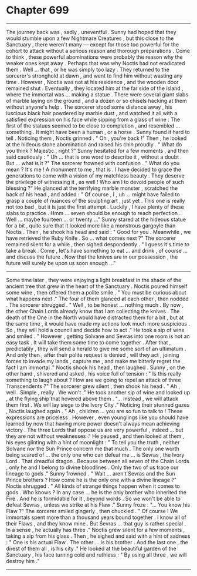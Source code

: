 
# Chapter 699


---

The journey back was , sadly , uneventful . Sunny had hoped that they would stumble upon a few Nightmare Creatures , but this close to the Sanctuary , there weren't many — except for those too powerful for the cohort to attack without a serious reason and thorough preparations .
Come to think , these powerful abominations were probably the reason why the weaker ones kept away . Perhaps that was why Noctis had not eradicated them .
Well … that , or he was simply too lazy .
They returned to the sorcerer's stronghold at dawn , and went to find him without wasting any time . However , Noctis was not at his residence , and the wooden door remained shut . Eventually , they located him at the far side of the island , where the immortal was … making a statue .
There were several giant slabs of marble laying on the ground , and a dozen or so chisels hacking at them without anyone's help . The sorcerer stood some distance away , his luscious black hair powdered by marble dust , and watched it all with a satisfied expression on his face while sipping from a glass of wine .
The first of the statues seemed to be close to completion , and resembled … something . It might have been a human , or a horse . Sunny found it hard to tell .
Noticing them , Noctis grinned .
" Oh , you're back !"
Then , he looked at the hideous stone abomination and raised his chin proudly .
" What do you think ? Majestic , right ?"
Sunny hesitated for a few moments , and then said cautiously :
" Uh … that is one word to describe it , without a doubt . But … what is it ?"
The sorcerer frowned with confusion .
" What do you mean ? It's me ! A monument to me , that is . I have decided to grace the generations to come with a vision of my matchless beauty . They deserve the privilege of witnessing it , as well ! Who am I to devoid people of such blessing ?"
He glanced at the terrifying marble monster , scratched the back of his head , and added :
" Of course , I , uh … might have failed to grasp a couple of nuances of the sculpting art , just yet . This one is really not too bad , but it is just the first attempt . Luckily , I have plenty of these slabs to practice . Hmm … seven should be enough to reach perfection . Well ... maybe fourteen … or twenty ..."
Sunny stared at the hideous statue for a bit , quite sure that it looked more like a monstrous gargoyle than Noctis . Then , he shook his head and said :
" Good for you . Meanwhile , we have retrieved the Ruby Knife . So … what comes next ?"
The sorcerer remained silent for a while , then sighed despondently .
" I guess it's time to take a break . Come , let's have something to eat … and drink , of course … and discuss the future . Now that the knives are in our possession , the future will surely be upon us soon enough …"
***
Some time later , they were enjoying a light breakfast in the shade of the ancient tree that grew in the heart of the Sanctuary . Noctis poured himself some wine , then offered them a polite smile .
" You must be curious about what happens next ."
The four of them glanced at each other , then nodded . The sorcerer shrugged .
" Well , to be honest … nothing much . By now , the other Chain Lords already know that I am collecting the knives . The death of the One in the North would have distracted them for a bit , but at the same time , it would have made my actions look much more suspicious . So , they will hold a council and decide how to act ."
He took a sip of wine and smiled .
" However , getting Solvane and Sevras into one room is not an easy task . It will take them some time to come together . After that , predictably , they will send a herald to give me some sort of an ultimatum . And only then , after their polite request is denied , will they act , joining forces to invade my lands , capture me , and make me bitterly regret the fact I am immortal ."
Noctis shook his head , then laughed .
Sunny , on the other hand , shivered and asked , his voice full of tension :
" Is this really something to laugh about ? How are we going to repel an attack of three Transcendents ?"
The sorcerer grew silent , then shook his head .
" Ah , well . Simple , really . We won't ."
He took another sip of wine and looked up , at the flying ship that hovered above them .
"... Instead , we will attack them first . We will lay siege to the Ivory City ."
Noticing their stunned gazes , Noctis laughed again .
" Ah , children … you are so fun to talk to ! These expressions are priceless . However , even younglings like you should have learned by now that having more power doesn't always mean achieving victory . The three Lords that oppose us are very powerful , indeed … but they are not without weaknesses ."
He paused , and then looked at them , his eyes glinting with a hint of moonlight :
" To tell you the truth , neither Solvane nor the Sun Prince concern me that much . The only one worth being scared of … the only one who can defeat me … is Sevras , the Ivory Lord . That dreadful dragon . Because between all seven of the Chain Lords , only he and I belong to divine bloodlines . Only the two of us trace our lineage to gods ."
Sunny frowned .
" Wait … aren't Sevras and the Sun Prince brothers ? How come he is the only one with a divine lineage ?"
Noctis shrugged .
" All kinds of strange things happen when it comes to gods . Who knows ? In any case … he is the only brother who inherited the Fire . And he is formidable for it , beyond words . So we won't be able to defeat Sevras , unless we strike at his Flaw ."
Sunny froze .
"... You know his Flaw ?"
The sorcerer smiled gingerly , then chuckled .
" Of course ! We immortals spent more than a thousand years bound together . I know all of their Flaws , and they know mine . But Sevras … that guy is rather special . In a sense , he actually has three ."
Noctis grew silent for a few moments , taking a sip from his glass . Then , he sighed and said with a hint of sadness :
" One is his actual Flaw . The other ... is his brother . And the last one , the direst of them all , is his city ."
He looked at the beautiful garden of the Sanctuary , his face turning cold and ruthless :
" By using all three , we will destroy him ."

---

